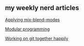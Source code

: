 ## my weekly nerd articles

[Applying mix-blend-modes](https://github.com/ReiniervanLimpt/weekly-nerd-1920/blob/master/docs/mix-blend-modes.md)

[Modular programming](https://github.com/ReiniervanLimpt/weekly-nerd-1920/blob/master/docs/modular-programming.md)

[Working on git together happily](https://github.com/ReiniervanLimpt/weekly-nerd-1920/blob/master/docs/working-on-git-together-happily.md)
